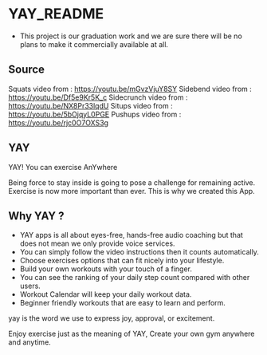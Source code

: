 # YAY_README

* This project is our graduation work and we are sure there will be no plans to make it commercially available at all.

Source
------------
Squats video from : https://youtu.be/mGvzVjuY8SY 
Sidebend video from : https://youtu.be/Df5e9Kr5K_c
Sidecrunch video from : https://youtu.be/NX8Pr33lqdU
Situps video from : https://youtu.be/5bOjqyL0PGE
Pushups video from : https://youtu.be/rjc0O7OXS3g


YAY
------------
YAY! You can exercise AnYwhere

Being force to stay inside is going to pose a challenge for remaining active. 
Exercise is now more important than ever. 
This is why we created this App.


Why YAY ?
------------
* YAY apps is all about eyes-free, hands-free audio coaching but that does not mean we only provide voice services.
* You can simply follow the video instructions then it counts automatically.
* Choose exercises options that can fit nicely into your lifestyle.
* Build your own workouts with your touch of a finger.
* You can see the ranking of your daily step count compared with other users.
* Workout Calendar will keep your daily workout data.
*  Beginner friendly workouts that are easy to learn and perform.


yay is the word we use to express joy, approval, or excitement. 

Enjoy exercise just as the meaning of YAY, Create your own gym anywhere and anytime.


